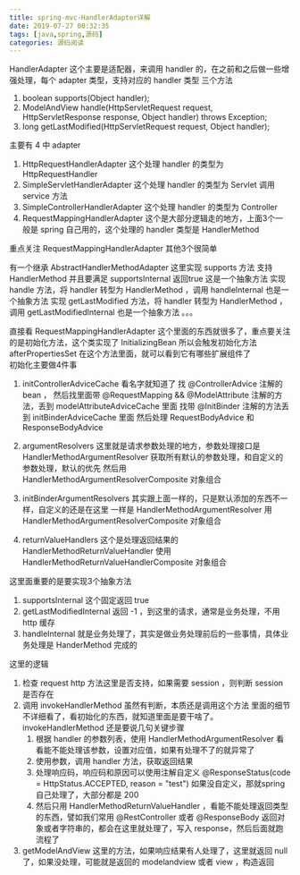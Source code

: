 ```yaml
---
title: spring-mvc-HandlerAdapter详解
date: 2019-07-27 00:32:35
tags: [java,spring,源码]
categories: 源码阅读
---
```


HandlerAdapter
这个主要是适配器，来调用 handler 的，在之前和之后做一些增强处理，每个 adapter 类型，支持对应的 handler 类型
三个方法
1. boolean supports(Object handler);
2. ModelAndView handle(HttpServletRequest request, HttpServletResponse response, Object handler) throws Exception;
3. long getLastModified(HttpServletRequest request, Object handler);

主要有 4 中 adapter
1. HttpRequestHandlerAdapter 这个处理 handler 的类型为 HttpRequestHandler 
2. SimpleServletHandlerAdapter 这个处理 handler 的类型为 Servlet 调用 service 方法
3. SimpleControllerHandlerAdapter 这个处理 handler 的类型为 Controller 
4. RequestMappingHandlerAdapter 这个是大部分逻辑走的地方，上面3个一般是 spring 自己用的，这个处理的 handler 类型是 HandlerMethod 

重点关注 RequestMappingHandlerAdapter 其他3个很简单

有一个继承 AbstractHandlerMethodAdapter
这里实现 supports 方法 支持 HandlerMethod  并且要满足 supportsInternal 返回true 这是一个抽象方法
实现 handle 方法，将 handler 转型为 HandlerMethod ，调用 handleInternal 也是一个抽象方法
实现 getLastModified 方法，将 handler 转型为 HandlerMethod ，调用 getLastModifiedInternal 也是一个抽象方法
。。。

直接看 RequestMappingHandlerAdapter 
这个里面的东西就很多了，重点要关注的是初始化方法，这个类实现了 InitializingBean 所以会触发初始化方法 afterPropertiesSet 在这个方法里面，就可以看到它有哪些扩展组件了  
初始化主要做4件事
1. initControllerAdviceCache 
看名字就知道了 找 @ControllerAdvice 注解的 bean ，
然后找里面带 @RequestMapping && @ModelAttribute 注解的方法，丢到 modelAttributeAdviceCache 里面
找带 @InitBinder 注解的方法丢到 initBinderAdviceCache 里面
然后处理 RequestBodyAdvice 和 ResponseBodyAdvice

2. argumentResolvers
这里就是请求参数处理的地方，参数处理接口是 HandlerMethodArgumentResolver
获取所有默认的参数处理，和自定义的参数处理，默认的优先
然后用 HandlerMethodArgumentResolverComposite 对象组合

3. initBinderArgumentResolvers
其实跟上面一样的，只是默认添加的东西不一样，自定义的还是在这里
一样是 HandlerMethodArgumentResolver 用 HandlerMethodArgumentResolverComposite 对象组合

4. returnValueHandlers
这个是处理返回结果的 HandlerMethodReturnValueHandler
使用 HandlerMethodReturnValueHandlerComposite 对象组合

这里面重要的是要实现3个抽象方法 
1. supportsInternal 这个固定返回 true
2. getLastModifiedInternal 返回 -1 ，到这里的请求，通常是业务处理，不用 http 缓存
3. handleInternal
就是业务处理了，其实是做业务处理前后的一些事情，具体业务处理是 HanderMethod 完成的

这里的逻辑
1. 检查 request http 方法这里是否支持，如果需要 session ，则判断 session 是否存在
2. 调用 invokeHandlerMethod 虽然有判断，本质还是调用这个方法
	里面的细节不详细看了，看初始化的东西，就知道里面是要干啥了。
	invokeHandlerMethod 还是要说几句关键步骤
	1. 根据 handler 的参数列表，使用 HandlerMethodArgumentResolver 看看能不能处理该参数，设置对应值，如果有处理不了的就异常了
	2. 使用参数，调用 handler 方法，获取返回结果
	3. 处理响应码，响应码和原因可以使用注解自定义 @ResponseStatus(code = HttpStatus.ACCEPTED, reason = "test") 如果没自定义，那就spring 自己处理了，大部分都是 200
	4. 然后只用 HandlerMethodReturnValueHandler ，看能不能处理返回类型的东西，譬如我们常用 @RestController 或者 @ResponseBody 返回对象或者字符串的，都会在这里就处理了，写入 response，然后后面就跑流程了
3. getModelAndView 这里的方法，如果响应结果有人处理了，这里就返回 null 了，如果没处理，可能就是返回的 modelandview 或者 view ，构造返回
